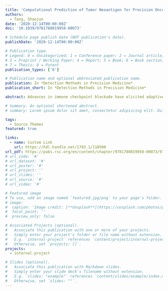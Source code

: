 ```yaml
---
title: 'Computational Prediction of Tumor Neoantigen for Precision Oncology'
authors:
  - Tang, Shaojun
date: '2020-12-14T00:00:00Z'
doi: '10.1039/9781788019958-00073'

# Schedule page publish date (NOT publication's date).
publishDate: '2020-12-14T00:00:00Z'

# Publication type.
# Legend: 0 = Uncategorized; 1 = Conference paper; 2 = Journal article;
# 3 = Preprint / Working Paper; 4 = Report; 5 = Book; 6 = Book section;
# 7 = Thesis; 8 = Patent
publication_types: ['6']

# Publication name and optional abbreviated publication name.
publication: In *Detection Methods in Precision Medicine*
publication_short: In *Detection Methods in Precision Medicine*

abstract: Advances in immune checkpoint blockade have elicited adaptive immune responses with promising clinical responses to treatments against human malignancies. Emerging data suggest that recognition of patient-specific mutation-associated cancer antigens may allow scientists to dissect the immune response in the activity of clinical immunotherapies. On the other hand, studies indicate that more than 90% of human genes are alternatively spliced. The advent of high-throughput sequencing technology has provided a comprehensive view of both splicing aberrations and somatic mutations across a range of human malignancies. We introduced a computational method that works on both short-read and long-read sequencing data, which allows us to significantly improve the detection of cancer antigens resulting from alternative splicing variants, insertions, deletions and point mutations. Subsequent analysis of these cancer antigen candidates with widely used tools such as netMHC allows for the accurate in silico prediction of neoantigens. These altered peptide sequences may elicit immune responses such as T-cell recognition and tumor cell clearance if they are properly presented by the immune system and have a far-reaching impact on the prediction of clinical benefits to immunotherapy.

# Summary. An optional shortened abstract.
# summary: Lorem ipsum dolor sit amet, consectetur adipiscing elit. Duis posuere tellus ac convallis placerat. Proin tincidunt magna sed ex sollicitudin condimentum.

tags:
  - Source Themes
featured: true

links:
  - name: Custom Link
    url: https://hdl.handle.net/1783.1/118500
url_pdf: https://pubs.rsc.org/en/content/chapter/9781788019958-00073/978-1-78801-995-8
# url_code: '#'
# url_dataset: '#'
# url_poster: '#'
# url_project: ''
# url_slides: ''
# url_source: '#'
# url_video: '#'

# Featured image
# To use, add an image named `featured.jpg/png` to your page's folder.
# image:
#  caption: 'Image credit: [**Unsplash**](https://unsplash.com/photos/pLCdAaMFLTE)'
#  focal_point: ''
#  preview_only: false

# Associated Projects (optional).
#   Associate this publication with one or more of your projects.
#   Simply enter your project's folder or file name without extension.
#   E.g. `internal-project` references `content/project/internal-project/index.md`.
#   Otherwise, set `projects: []`.
projects:
  - internal-project

# Slides (optional).
#   Associate this publication with Markdown slides.
#   Simply enter your slide deck's filename without extension.
#   E.g. `slides: "example"` references `content/slides/example/index.md`.
#   Otherwise, set `slides: ""`.
---
```

